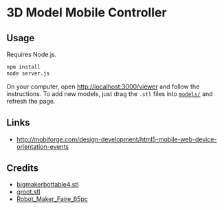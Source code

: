 # 3D Model Mobile Controller

## Usage

Requires Node.js.

```bash
npm install
node server.js
```

On your computer, open [http://localhost:3000/viewer](http://localhost:3000/viewer) and follow the instructions. To add new models, just drag the `.stl` files into [`models/`](models/) and refresh the page.

## Links

* http://mobiforge.com/design-development/html5-mobile-web-device-orientation-events

## Credits

* [bigmakerbottable4.stl](http://www.thingiverse.com/thing:19104)
* [groot.stl](http://www.thingiverse.com/thing:478806)
* [Robot_Maker_Faire_65pc](http://www.thingiverse.com/thing:331035)
